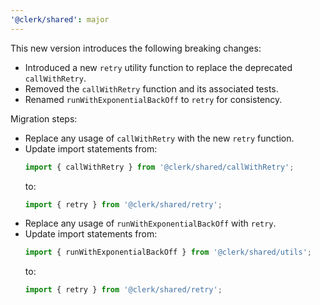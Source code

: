 ```yaml
---
'@clerk/shared': major
---
```

This new version introduces the following breaking changes:
- Introduced a new `retry` utility function to replace the deprecated `callWithRetry`.
- Removed the `callWithRetry` function and its associated tests.
- Renamed `runWithExponentialBackOff` to `retry` for consistency.

Migration steps:
- Replace any usage of `callWithRetry` with the new `retry` function.
- Update import statements from:
  ```typescript
  import { callWithRetry } from '@clerk/shared/callWithRetry';
  ```
  to:
  ```typescript
  import { retry } from '@clerk/shared/retry';
  ```
- Replace any usage of `runWithExponentialBackOff` with `retry`.
- Update import statements from:
  ```typescript
  import { runWithExponentialBackOff } from '@clerk/shared/utils';
  ```
  to:
  ```typescript
  import { retry } from '@clerk/shared/retry';
  ```
